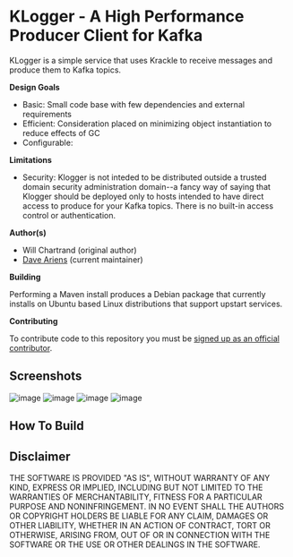 # KLogger - A High Performance Producer Client for Kafka

KLogger is a simple service that uses Krackle to receive messages and produce them to Kafka topics. 

**Design Goals**

* Basic: Small code base with few dependencies and external requirements
* Efficient: Consideration placed on minimizing object instantiation to reduce effects of GC
* Configurable: 

**Limitations**

* Security: Klogger is not inteded to be distributed outside a trusted domain security administration domain--a fancy way of saying that Klogger should be deployed only to hosts intended to have direct access to produce for your Kafka topics.  There is no built-in access control or authentication.

**Author(s)** 

* Will Chartrand (original author)
* [Dave Ariens](<dariens@blackberry.com>) (current maintainer)

**Building**

Performing a Maven install produces a Debian package that currently installs on Ubuntu based Linux distributions that support upstart services.

**Contributing**

To contribute code to this repository you must be [signed up as an official contributor](http://blackberry.github.com/howToContribute.html).

## Screenshots ##

![image](https://raw.github.com/blackberry/Cascades-Samples/master/BfB-Boilerplate-10.2/_screenshots/tabs.png)
![image](https://raw.github.com/blackberry/Cascades-Samples/master/BfB-Boilerplate-10.2/_screenshots/invoke.png)
![image](https://raw.github.com/blackberry/Cascades-Samples/master/BfB-Boilerplate-10.2/_screenshots/bbm.png)
![image](https://raw.github.com/blackberry/Cascades-Samples/master/BfB-Boilerplate-10.2/_screenshots/spinners.png)


## How To Build

## Disclaimer

THE SOFTWARE IS PROVIDED "AS IS", WITHOUT WARRANTY OF ANY KIND, EXPRESS OR IMPLIED, INCLUDING BUT NOT LIMITED TO THE WARRANTIES OF MERCHANTABILITY, FITNESS FOR A PARTICULAR PURPOSE AND NONINFRINGEMENT. IN NO EVENT SHALL THE AUTHORS OR COPYRIGHT HOLDERS BE LIABLE FOR ANY CLAIM, DAMAGES OR OTHER LIABILITY, WHETHER IN AN ACTION OF CONTRACT, TORT OR OTHERWISE, ARISING FROM, OUT OF OR IN CONNECTION WITH THE SOFTWARE OR THE USE OR OTHER DEALINGS IN THE SOFTWARE.





